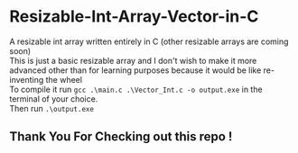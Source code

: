 # Resizable-Int-Array-Vector-in-C
A resizable int array written entirely in C (other resizable arrays are coming soon) 
<br />This is just a basic resizable array and I don't wish to make it more advanced other than for learning purposes because it would be like re-inventing the wheel
<br /> To compile it run `gcc .\main.c .\Vector_Int.c -o output.exe` in the terminal of your choice.
<br /> Then run `.\output.exe`
<br /> 
## Thank You For Checking out this repo !
